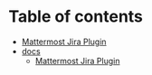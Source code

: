 # Table of contents

* [Mattermost Jira Plugin](README.md)
* [docs](docs/README.md)
  * [Mattermost Jira Plugin](docs/docs.md)

